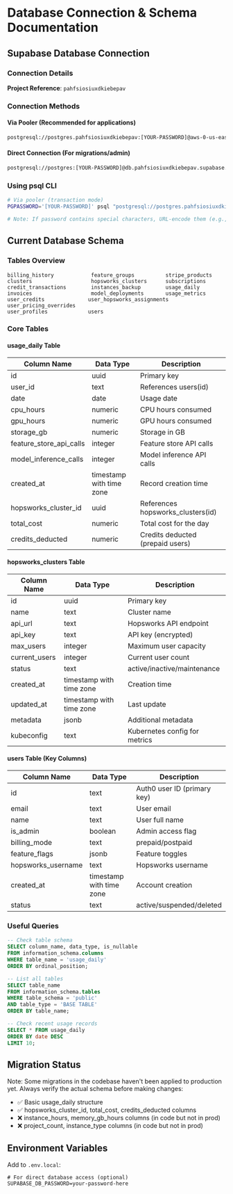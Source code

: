 # Database Connection & Schema Documentation

## Supabase Database Connection

### Connection Details

**Project Reference**: `pahfsiosiuxdkiebepav`

### Connection Methods

#### Via Pooler (Recommended for applications)
```bash
postgresql://postgres.pahfsiosiuxdkiebepav:[YOUR-PASSWORD]@aws-0-us-east-1.pooler.supabase.com:6543/postgres
```

#### Direct Connection (For migrations/admin)
```bash
postgresql://postgres:[YOUR-PASSWORD]@db.pahfsiosiuxdkiebepav.supabase.co:5432/postgres
```

### Using psql CLI

```bash
# Via pooler (transaction mode)
PGPASSWORD='[YOUR-PASSWORD]' psql "postgresql://postgres.pahfsiosiuxdkiebepav:[URL-ENCODED-PASSWORD]@aws-0-us-east-1.pooler.supabase.com:6543/postgres"

# Note: If password contains special characters, URL-encode them (e.g., @ becomes %40)
```

## Current Database Schema

### Tables Overview

```
billing_history            feature_groups          stripe_products
clusters                   hopsworks_clusters      subscriptions
credit_transactions        instances_backup        usage_daily
invoices                   model_deployments       usage_metrics
user_credits              user_hopsworks_assignments   user_pricing_overrides
user_profiles             users
```

### Core Tables

#### usage_daily Table

| Column Name | Data Type | Description |
|------------|-----------|-------------|
| id | uuid | Primary key |
| user_id | text | References users(id) |
| date | date | Usage date |
| cpu_hours | numeric | CPU hours consumed |
| gpu_hours | numeric | GPU hours consumed |
| storage_gb | numeric | Storage in GB |
| feature_store_api_calls | integer | Feature store API calls |
| model_inference_calls | integer | Model inference API calls |
| created_at | timestamp with time zone | Record creation time |
| hopsworks_cluster_id | uuid | References hopsworks_clusters(id) |
| total_cost | numeric | Total cost for the day |
| credits_deducted | numeric | Credits deducted (prepaid users) |

#### hopsworks_clusters Table

| Column Name | Data Type | Description |
|------------|-----------|-------------|
| id | uuid | Primary key |
| name | text | Cluster name |
| api_url | text | Hopsworks API endpoint |
| api_key | text | API key (encrypted) |
| max_users | integer | Maximum user capacity |
| current_users | integer | Current user count |
| status | text | active/inactive/maintenance |
| created_at | timestamp with time zone | Creation time |
| updated_at | timestamp with time zone | Last update |
| metadata | jsonb | Additional metadata |
| kubeconfig | text | Kubernetes config for metrics |

#### users Table (Key Columns)

| Column Name | Data Type | Description |
|------------|-----------|-------------|
| id | text | Auth0 user ID (primary key) |
| email | text | User email |
| name | text | User full name |
| is_admin | boolean | Admin access flag |
| billing_mode | text | prepaid/postpaid |
| feature_flags | jsonb | Feature toggles |
| hopsworks_username | text | Hopsworks username |
| created_at | timestamp with time zone | Account creation |
| status | text | active/suspended/deleted |

### Useful Queries

```sql
-- Check table schema
SELECT column_name, data_type, is_nullable 
FROM information_schema.columns 
WHERE table_name = 'usage_daily' 
ORDER BY ordinal_position;

-- List all tables
SELECT table_name 
FROM information_schema.tables 
WHERE table_schema = 'public' 
AND table_type = 'BASE TABLE'
ORDER BY table_name;

-- Check recent usage records
SELECT * FROM usage_daily 
ORDER BY date DESC 
LIMIT 10;
```

## Migration Status

Note: Some migrations in the codebase haven't been applied to production yet. Always verify the actual schema before making changes:

- ✅ Basic usage_daily structure
- ✅ hopsworks_cluster_id, total_cost, credits_deducted columns
- ❌ instance_hours, memory_gb_hours columns (in code but not in prod)
- ❌ project_count, instance_type columns (in code but not in prod)

## Environment Variables

Add to `.env.local`:
```env
# For direct database access (optional)
SUPABASE_DB_PASSWORD=your-password-here
```
